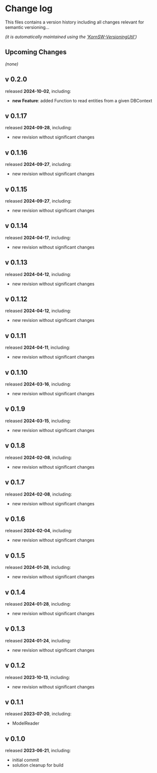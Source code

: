 # Change log
This files contains a version history including all changes relevant for semantic versioning...

*(it is automatically maintained using the ['KornSW-VersioningUtil'](https://github.com/KornSW/VersioningUtil))*




## Upcoming Changes

*(none)*



## v 0.2.0
released **2024-10-02**, including:
 - **new Feature**: added Function to read entities from a given DBContext



## v 0.1.17
released **2024-09-28**, including:
 - new revision without significant changes



## v 0.1.16
released **2024-09-27**, including:
 - new revision without significant changes



## v 0.1.15
released **2024-09-27**, including:
 - new revision without significant changes



## v 0.1.14
released **2024-04-17**, including:
 - new revision without significant changes



## v 0.1.13
released **2024-04-12**, including:
 - new revision without significant changes



## v 0.1.12
released **2024-04-12**, including:
 - new revision without significant changes



## v 0.1.11
released **2024-04-11**, including:
 - new revision without significant changes



## v 0.1.10
released **2024-03-16**, including:
 - new revision without significant changes



## v 0.1.9
released **2024-03-15**, including:
 - new revision without significant changes



## v 0.1.8
released **2024-02-08**, including:
 - new revision without significant changes



## v 0.1.7
released **2024-02-08**, including:
 - new revision without significant changes



## v 0.1.6
released **2024-02-04**, including:
 - new revision without significant changes



## v 0.1.5
released **2024-01-28**, including:
 - new revision without significant changes



## v 0.1.4
released **2024-01-28**, including:
 - new revision without significant changes



## v 0.1.3
released **2024-01-24**, including:
 - new revision without significant changes



## v 0.1.2
released **2023-10-13**, including:
 - new revision without significant changes



## v 0.1.1
released **2023-07-20**, including:
 - ModelReader



## v 0.1.0
released **2023-06-21**, including:
 - initial commit
 - solution cleanup for build



